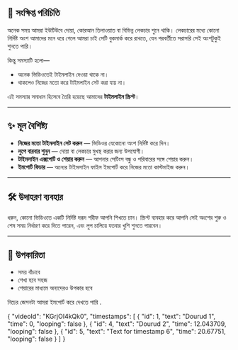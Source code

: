 ## 🎯   সংক্ষিপ্ত পরিচিতি

অনেক সময় আমরা ইউটিউবে দোয়া, কোরআন তিলাওয়াত বা বিভিন্ন লেকচার শুনে থাকি। লেকচারের মধ্যে কোনো নির্দিষ্ট অংশ আমাদের মনে ধরে গেলে আমরা চাই সেটি বুকমার্ক করে রাখতে, যেন পরবর্তীতে সরাসরি সেই অংশটুকুই শুনতে পারি।

কিন্তু সমস্যাটি হলো—

* অনেক ভিডিওতেই টাইমলাইন দেওয়া থাকে না।
* থাকলেও নিজের মতো করে টাইমলাইন সেট করা যায় না।

এই সমস্যার সমাধান হিসেবে তৈরি হয়েছে আমাদের **টাইমলাইন স্ক্রিপ্ট**।

---

## ✨ মূল বৈশিষ্ট্য

* **নিজের মতো টাইমলাইন সেট করুন** — ভিডিওর যেকোনো অংশ নির্দিষ্ট করে দিন।
* **লুপে বারবার শুনুন** — দোয়া বা লেকচার মুখস্থ করার জন্য উপযোগী।
* **টাইমলাইন এক্সপোর্ট ও শেয়ার করুন** — আপনার সেটিংস বন্ধু ও পরিবারের সঙ্গে শেয়ার করুন।
* **ইমপোর্ট ফিচার** — অন্যের টাইমলাইন ফাইল ইমপোর্ট করে নিজের মতো কাস্টমাইজ করুন।

---

## 🛠 উদাহরণ ব্যবহার

ধরুন, কোনো ভিডিওতে একটি নির্দিষ্ট দরূদ শরীফ আপনি শিখতে চান। স্ক্রিপ্ট ব্যবহার করে আপনি সেই অংশের শুরু ও শেষ সময় নির্ধারণ করে দিতে পারেন, এবং লুপ চালিয়ে যতবার খুশি শুনতে পারবেন।

---

## 🎁 উপকারিতা

* সময় বাঁচাবে
* শেখা হবে সহজ
* শেয়ারের মাধ্যমে অন্যদেরও উপকার হবে

 নিচের জেসনটা আমরা ইমপোর্ট করে দেখতে পারি . 

{
  "videoId": "KGrjOI4kQk0",
  "timestamps": [
    {
      "id": 1,
      "text": "Dourud 1",
      "time": 0,
      "looping": false
    },
    {
      "id": 4,
      "text": "Dourud 2",
      "time": 12.043709,
      "looping": false
    },
    {
      "id": 5,
      "text": "Text for timestamp 6",
      "time": 20.67751,
      "looping": false
    }
  ]
}
